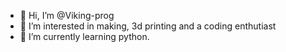 - 👋 Hi, I’m @Viking-prog
- 👀 I’m interested in making, 3d printing and a coding enthutiast
- 🌱 I’m currently learning python.

<!---
Viking-prog/Viking-prog is a ✨ special ✨ repository because its `README.md` (this file) appears on your GitHub profile.
You can click the Preview link to take a look at your changes.
--->
